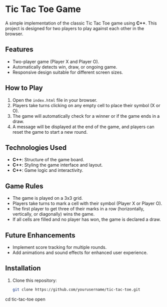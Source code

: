 # Tic Tac Toe Game

A simple implementation of the classic Tic Tac Toe game using **C++**. This project is designed for two players to play against each other in the browser.

## Features

- Two-player game (Player X and Player O).
- Automatically detects win, draw, or ongoing game.
- Responsive design suitable for different screen sizes.

## How to Play

1. Open the `index.html` file in your browser.
2. Players take turns clicking on any empty cell to place their symbol (X or O).
3. The game will automatically check for a winner or if the game ends in a draw.
4. A message will be displayed at the end of the game, and players can reset the game to start a new round.

## Technologies Used

- **C++**: Structure of the game board.
- **C++**: Styling the game interface and layout.
- **C++**: Game logic and interactivity.

## Game Rules

- The game is played on a 3x3 grid.
- Players take turns to mark a cell with their symbol (Player X or Player O).
- The first player to get three of their marks in a row (horizontally, vertically, or diagonally) wins the game.
- If all cells are filled and no player has won, the game is declared a draw.

## Future Enhancements

- Implement score tracking for multiple rounds.
- Add animations and sound effects for enhanced user experience.

## Installation

1. Clone this repository:
   ```bash
   git clone https://github.com/yourusername/tic-tac-toe.git
cd tic-tac-toe
open 
